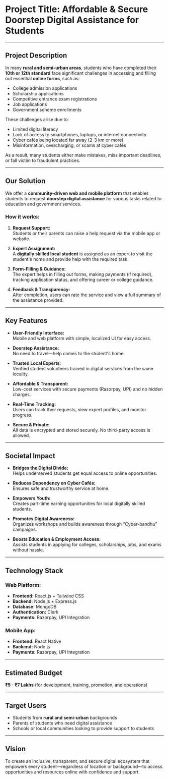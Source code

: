 # Project Title: **Affordable & Secure Doorstep Digital Assistance for Students**

---

## Project Description  

In many **rural and semi-urban areas**, students who have completed their **10th or 12th standard** face significant challenges in accessing and filling out essential **online forms**, such as:

- College admission applications  
- Scholarship applications  
- Competitive entrance exam registrations  
- Job applications  
- Government scheme enrollments  

These challenges arise due to:

- Limited digital literacy  
- Lack of access to smartphones, laptops, or internet connectivity  
- Cyber cafés being located far away (2-3 km or more)  
- Misinformation, overcharging, or scams at cyber cafés  

As a result, many students either make mistakes, miss important deadlines, or fall victim to fraudulent practices.

---

## Our Solution  

We offer a **community-driven web and mobile platform** that enables students to request **doorstep digital assistance** for various tasks related to education and government services.

### How it works:

1. **Request Support:**  
   Students or their parents can raise a help request via the mobile app or website.

2. **Expert Assignment:**  
   A **digitally skilled local student** is assigned as an expert to visit the student's home and provide help with the required task.

3. **Form-Filling & Guidance:**  
   The expert helps in filling out forms, making payments (if required), tracking application status, and offering career or college guidance.

4. **Feedback & Transparency:**  
   After completion, users can rate the service and view a full summary of the assistance provided.

---

## Key Features  

- **User-Friendly Interface:**  
  Mobile and web platform with simple, localized UI for easy access.

- **Doorstep Assistance:**  
  No need to travel—help comes to the student's home.

- **Trusted Local Experts:**  
  Verified student volunteers trained in digital services from the same locality.

- **Affordable & Transparent:**  
  Low-cost services with secure payments (Razorpay, UPI) and no hidden charges.

- **Real-Time Tracking:**  
  Users can track their requests, view expert profiles, and monitor progress.

- **Secure & Private:**  
  All data is encrypted and stored securely. No third-party access is allowed.

---

## Societal Impact  

- **Bridges the Digital Divide:**  
  Helps underserved students get equal access to online opportunities.

- **Reduces Dependency on Cyber Cafés:**  
  Ensures safe and trustworthy service at home.

- **Empowers Youth:**  
  Creates part-time earning opportunities for local digitally skilled students.

- **Promotes Digital Awareness:**  
  Organizes workshops and builds awareness through “Cyber-bandhu” campaigns.

- **Boosts Education & Employment Access:**  
  Assists students in applying for colleges, scholarships, jobs, and exams without hassle.

---

## Technology Stack  

### Web Platform:
- **Frontend:** React.js + Tailwind CSS  
- **Backend:** Node.js + Express.js  
- **Database:** MongoDB  
- **Authentication:** Clerk  
- **Payments:** Razorpay, UPI Integration  

### Mobile App:
- **Frontend:** React Native  
- **Backend:** Node.js  
- **Payments:** Razorpay, UPI Integration  

---

## Estimated Budget  
**₹5 - ₹7 Lakhs** (for development, training, promotion, and operations)

---

## Target Users  
- Students from **rural and semi-urban** backgrounds  
- Parents of students who need digital assistance  
- Schools or local communities looking to provide support to students  

---

## Vision  

To create an inclusive, transparent, and secure digital ecosystem that empowers every student—regardless of location or background—to access opportunities and resources online with confidence and support.


